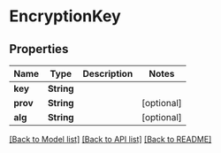 # EncryptionKey

## Properties
Name | Type | Description | Notes
------------ | ------------- | ------------- | -------------
**key** | **String** |  | 
**prov** | **String** |  | [optional] 
**alg** | **String** |  | [optional] 

[[Back to Model list]](../README.md#documentation-for-models) [[Back to API list]](../README.md#documentation-for-api-endpoints) [[Back to README]](../README.md)


